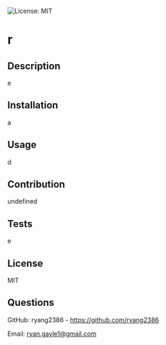 ![License: MIT](https://img.shields.io/badge/License-MIT-yellow.svg)
# r

## Description
e

 ## Installation
a

 ## Usage
d

 ## Contribution
 undefined

 ## Tests
 e

 ## License
 MIT

 ## Questions
 GitHub: ryang2386 - https://github.com/ryang2386

 Email: ryan.gayle1@gmail.com
